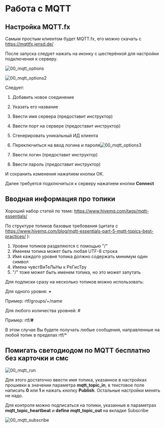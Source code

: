 # Работа с MQTT

## Настройка MQTT.fx

Самым простым клиентом будет MQTT.fx, его можно скачать с 
https://mqttfx.jensd.de/

После запуска следует нажать на иконку с шестерёнкой для настройки подключения к серверу.

![00_mqtt_options](E:\git\lc_iot\instructions\img\en\00_mqtt_options.png)

![00_mqtt_options2](E:\git\lc_iot\instructions\img\en\00_mqtt_options2.png)

Следует:

1. Добавить новое соединение
2. Указать его название
3. Ввести имя сервера (предоставит инструктор)
4. Ввести порт на сервере (предоставит инструктор)
5. Сгенерировать уникальный ИД клиента
6. Переключиться на ввод логина и пароля![00_mqtt_options3](E:\git\lc_iot\instructions\img\en\00_mqtt_options3.png)

7. Ввести логин (предоставит инструктор)

8. Ввести пароль (предоставит инструктор)

И сохранить изменения нажатием кнопки ОК.

Далее требуется подключиться к серверу нажатием кнопки **Connect**

## Вводная информация про топики

Хороший набор статей по теме: https://www.hivemq.com/tags/mqtt-essentials/



По структуре топиков базовые требования (цитата с https://www.hivemq.com/blog/mqtt-essentials-part-5-mqtt-topics-best-practices/ ):

1. Уровни топиков разделяются с помощью "/"
2. Именем топика может быть любая UTF-8 строка
3. Имя каждого уровня топика должно содержать минимум один символ
4. Имена чувстВиТеЛьНы к РеГисТру
5. "/" тоже может быть именем топика, но это может запутать

Для подписки сразу на несколько топиков можно использовать:

Для одного уровня: **+**

Пример: rtf/groups/+/name

Для любого количества уровней: #

Пример: rtf/**#**

В этом случае Вы будете получать любые сообщения, направленные на любой топик в пределах rtf/*

## Помигать светодиодом по MQTT бесплатно без карточки и смс

![00_mqtt_run](E:\git\lc_iot\instructions\img\en\00_mqtt_run.png)

Для этого достаточно ввести имя топика, указанное в настройках прошивки в значении параметра **mqtt_topic_in**, в текстовое поле написать **0** или **1** и нажать кнопку **Publish**. Остальные настройки менять не надо.

Для контроля можно подписаться на топики, указанные в параметрах **mqtt_topic_heartbeat** и **define mqtt_topic_out** на вкладке Subscribe

![00_mqtt_subscribe](E:\git\lc_iot\instructions\img\en\00_mqtt_subscribe.png)